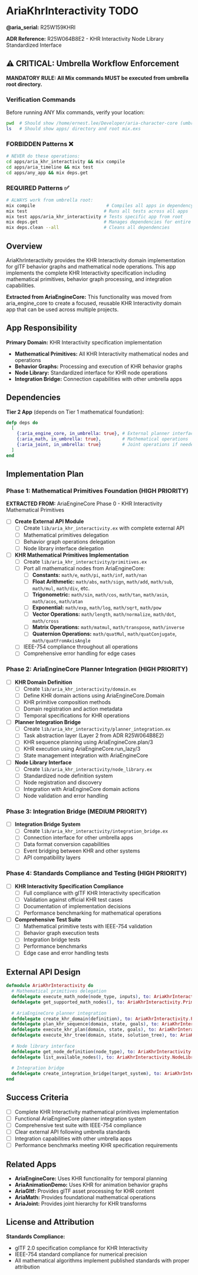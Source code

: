 # AriaKhrInteractivity TODO

**@aria_serial:** R25W159KHRI

**ADR Reference:** R25W064B8E2 - KHR Interactivity Node Library Standardized Interface

## ⚠️ CRITICAL: Umbrella Workflow Enforcement

**MANDATORY RULE: All Mix commands MUST be executed from umbrella root directory.**

### Verification Commands

Before running ANY Mix commands, verify your location:

```bash
pwd  # Should show /home/ernest.lee/Developer/aria-character-core (umbrella root)
ls   # Should show apps/ directory and root mix.exs
```

### FORBIDDEN Patterns ❌

```bash
# NEVER do these operations:
cd apps/aria_khr_interactivity && mix compile
cd apps/aria_timeline && mix test  
cd apps/any_app && mix deps.get
```

### REQUIRED Patterns ✅

```bash
# ALWAYS work from umbrella root:
mix compile                           # Compiles all apps in dependency order
mix test                             # Runs all tests across all apps
mix test apps/aria_khr_interactivity # Tests specific app from root
mix deps.get                         # Manages dependencies for entire umbrella
mix deps.clean --all                 # Cleans all dependencies
```

## Overview

AriaKhrInteractivity provides the KHR Interactivity domain implementation for glTF behavior graphs and mathematical node operations. This app implements the complete KHR Interactivity specification including mathematical primitives, behavior graph processing, and integration capabilities.

**Extracted from AriaEngineCore:** This functionality was moved from aria_engine_core to create a focused, reusable KHR Interactivity domain app that can be used across multiple projects.

## App Responsibility

**Primary Domain:** KHR Interactivity specification implementation

- **Mathematical Primitives:** All KHR Interactivity mathematical nodes and operations
- **Behavior Graphs:** Processing and execution of KHR behavior graphs
- **Node Library:** Standardized interface for KHR node operations
- **Integration Bridge:** Connection capabilities with other umbrella apps

## Dependencies

**Tier 2 App** (depends on Tier 1 mathematical foundation):

```elixir
defp deps do
  [
    {:aria_engine_core, in_umbrella: true}, # External planner interface
    {:aria_math, in_umbrella: true},        # Mathematical operations
    {:aria_joint, in_umbrella: true}        # Joint operations if needed
  ]
end
```

## Implementation Plan

### Phase 1: Mathematical Primitives Foundation (HIGH PRIORITY)

**EXTRACTED FROM:** AriaEngineCore Phase 0 - KHR Interactivity Mathematical Primitives

- [ ] **Create External API Module**
  - [ ] Create `lib/aria_khr_interactivity.ex` with complete external API
  - [ ] Mathematical primitives delegation
  - [ ] Behavior graph operations delegation
  - [ ] Node library interface delegation

- [ ] **KHR Mathematical Primitives Implementation**
  - [ ] Create `lib/aria_khr_interactivity/primitives.ex`
  - [ ] Port all mathematical nodes from AriaEngineCore:
    - [ ] **Constants:** `math/e`, `math/pi`, `math/inf`, `math/nan`
    - [ ] **Float Arithmetic:** `math/abs`, `math/sign`, `math/add`, `math/sub`, `math/mul`, `math/div`, etc.
    - [ ] **Trigonometric:** `math/sin`, `math/cos`, `math/tan`, `math/asin`, `math/acos`, `math/atan`
    - [ ] **Exponential:** `math/exp`, `math/log`, `math/sqrt`, `math/pow`
    - [ ] **Vector Operations:** `math/length`, `math/normalize`, `math/dot`, `math/cross`
    - [ ] **Matrix Operations:** `math/matmul`, `math/transpose`, `math/inverse`
    - [ ] **Quaternion Operations:** `math/quatMul`, `math/quatConjugate`, `math/quatFromAxisAngle`
  - [ ] IEEE-754 compliance throughout all operations
  - [ ] Comprehensive error handling for edge cases

### Phase 2: AriaEngineCore Planner Integration (HIGH PRIORITY)

- [ ] **KHR Domain Definition**
  - [ ] Create `lib/aria_khr_interactivity/domain.ex`
  - [ ] Define KHR domain actions using AriaEngineCore.Domain
  - [ ] KHR primitive composition methods
  - [ ] Domain registration and action metadata
  - [ ] Temporal specifications for KHR operations

- [ ] **Planner Integration Bridge**
  - [ ] Create `lib/aria_khr_interactivity/planner_integration.ex`
  - [ ] Task abstraction layer (Layer 2 from ADR R25W064B8E2)
  - [ ] KHR sequence planning using AriaEngineCore.plan/3
  - [ ] KHR execution using AriaEngineCore.run_lazy/3
  - [ ] State management integration with AriaEngineCore

- [ ] **Node Library Interface**
  - [ ] Create `lib/aria_khr_interactivity/node_library.ex`
  - [ ] Standardized node definition system
  - [ ] Node registration and discovery
  - [ ] Integration with AriaEngineCore domain actions
  - [ ] Node validation and error handling

### Phase 3: Integration Bridge (MEDIUM PRIORITY)

- [ ] **Integration Bridge System**
  - [ ] Create `lib/aria_khr_interactivity/integration_bridge.ex`
  - [ ] Connection interface for other umbrella apps
  - [ ] Data format conversion capabilities
  - [ ] Event bridging between KHR and other systems
  - [ ] API compatibility layers

### Phase 4: Standards Compliance and Testing (HIGH PRIORITY)

- [ ] **KHR Interactivity Specification Compliance**
  - [ ] Full compliance with glTF KHR Interactivity specification
  - [ ] Validation against official KHR test cases
  - [ ] Documentation of implementation decisions
  - [ ] Performance benchmarking for mathematical operations

- [ ] **Comprehensive Test Suite**
  - [ ] Mathematical primitive tests with IEEE-754 validation
  - [ ] Behavior graph execution tests
  - [ ] Integration bridge tests
  - [ ] Performance benchmarks
  - [ ] Edge case and error handling tests

## External API Design

```elixir
defmodule AriaKhrInteractivity do
  # Mathematical primitives delegation
  defdelegate execute_math_node(node_type, inputs), to: AriaKhrInteractivity.Primitives
  defdelegate get_supported_math_nodes(), to: AriaKhrInteractivity.Primitives
  
  # AriaEngineCore planner integration
  defdelegate create_khr_domain(definition), to: AriaKhrInteractivity.PlannerIntegration
  defdelegate plan_khr_sequence(domain, state, goals), to: AriaKhrInteractivity.PlannerIntegration
  defdelegate execute_khr_plan(domain, state, goals), to: AriaKhrInteractivity.PlannerIntegration
  defdelegate execute_khr_tree(domain, state, solution_tree), to: AriaKhrInteractivity.PlannerIntegration
  
  # Node library interface
  defdelegate get_node_definition(node_type), to: AriaKhrInteractivity.NodeLibrary
  defdelegate list_available_nodes(), to: AriaKhrInteractivity.NodeLibrary
  
  # Integration bridge
  defdelegate create_integration_bridge(target_system), to: AriaKhrInteractivity.IntegrationBridge
end
```

## Success Criteria

- [ ] Complete KHR Interactivity mathematical primitives implementation
- [ ] Functional AriaEngineCore planner integration system
- [ ] Comprehensive test suite with IEEE-754 compliance
- [ ] Clear external API following umbrella standards
- [ ] Integration capabilities with other umbrella apps
- [ ] Performance benchmarks meeting KHR specification requirements

## Related Apps

- **AriaEngineCore:** Uses KHR functionality for temporal planning
- **AriaAnimationDemo:** Uses KHR for animation behavior graphs
- **AriaGltf:** Provides glTF asset processing for KHR content
- **AriaMath:** Provides foundational mathematical operations
- **AriaJoint:** Provides joint hierarchy for KHR transforms

## License and Attribution

**Standards Compliance:**

- glTF 2.0 specification compliance for KHR Interactivity
- IEEE-754 standard compliance for numerical precision
- All mathematical algorithms implement published standards with proper attribution
